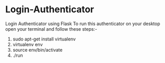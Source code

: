# Login-Authenticator
Login Authenticator using Flask
To run this authenticator on your desktop open your terminal and follow these steps:-
1. sudo apt-get install virtualenv
2. virtualenv env
3. source env/bin/activate
4. ./run
